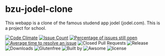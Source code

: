 # bzu-jodel-clone
This webapp is a clone of the famous studend app jodel (jodel.com). This is a project for school.

[![Code Climate](https://codeclimate.com/github/jhuesser/bzu-jodel-clone/badges/gpa.svg)](https://codeclimate.com/github/jhuesser/bzu-jodel-clone)
[![Issue Count](https://codeclimate.com/github/jhuesser/bzu-jodel-clone//badges/issue_count.svg)](https://codeclimate.com/github/jhuesser/bzu-jodel-clone/)
[![Percentage of issues still open](http://isitmaintained.com/badge/open/jhuesser/bzu-jodel-clone.svg)](http://isitmaintained.com/project/jhuesser/bzu-jodel-clone "Percentage of issues still open")
[![Average time to resolve an issue](http://isitmaintained.com/badge/resolution/jhuesser/bzu-jodel-clone.svg)](http://isitmaintained.com/project/jhuesser/bzu-jodel-clone "Average time to resolve an issue")
![Closed Pull Requests](https://img.shields.io/github/issues-pr-closed-raw/jhuesser/bzu-jodel-clone.svg)
![Release](https://img.shields.io/github/release/jhuesser/bzu-jodel-clone/all.svg)
![Downloads](https://img.shields.io/github/downloads/jhuesser/bzu-jodel-clone/total.svg)
![Glutenfree](https://img.shields.io/badge/gluten-free-brightgreen.svg)
![Built by](https://img.shields.io/badge/built%20by-sys%20admins-blue.svg)
![Awsome](https://img.shields.io/badge/awsome%20level-swiss-red.svg)
![license](https://img.shields.io/github/license/jhuesser/bzu-jodel-clone.svg)

